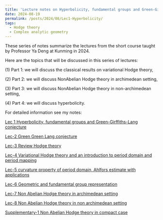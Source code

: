 ```yaml
---
title: 'Lecture notes on Hyperbolicity, fundamental groups and Green-Girffiths-Lang conjecture'
date: 2024-08-19
permalink: /posts/2024/08/Lec1-Hyperbolicity/
tags:
  - Hodge theory
  - Complex analytic geometry
---
```


These series of notes summarize the lectures from the short course taught by Professor Ya Deng at Kunming in 2024. 


Here are the topics that will be discussed in this series of lectures:

(1) Part 1: we will discuss the classical results on variational Hodge theory, 

(2) Part 2: we will discuss NonAbelian Hodge theory in archimedean setting,

(3) Part 3: we will discuss NonAbelian Hodge theory in non-archimedean setting,

(4) Part 4: we will discuss hyperbolicity.



For detailed information see my notes:

[Lec 1 Hyperbolicity, fundamental groups and Green-Girffiths-Lang conjecture](https://yilimath.github.io/files/Hodge/HyperLec1.pdf)

[Lec-2 Green Green Lang conjecture](https://yilimath.github.io/files/Hodge/HyperLec2.pdf)

[Lec-3 Review Hodge theory](https://yilimath.github.io/files/Hodge/HyperLec3.pdf)

[Lec-4 Variational Hodge theory and an introduction to period domain and period mapping](https://yilimath.github.io/files/Hodge/HyperLec4.pdf)

[Lec-5 curvature property of period domain, Ahlfors estimate with applications](https://yilimath.github.io/files/Hodge/HyperLec5.pdf)

[Lec-6 Geometric and fundamental group representation](https://yilimath.github.io/files/Hodge/HyperLec6.pdf)

[Lec-7 Non Abelian Hodge theory in archimedean setting](https://yilimath.github.io/files/Hodge/HyperLec7.pdf)

[Lec-8 Non Abelian Hodge theory in non archimedean setting](https://yilimath.github.io/files/Hodge/HyperLec8.pdf)


[Supplementary-1 Non Abelian Hodge theory in compact case](https://yilimath.github.io/files/Hodge/HyperLec10.pdf)

